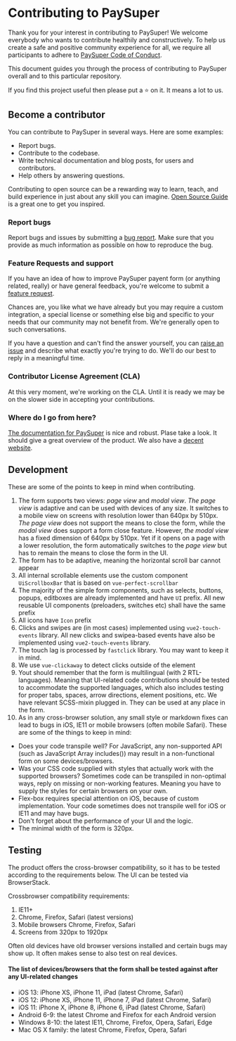 # Contributing to PaySuper

Thank you for your interest in contributing to PaySuper! We welcome everybody who wants to contribute healthily and constructively. To help us create a safe and positive community experience for all, we require all participants to adhere to [PaySuper Code of Conduct](https://github.com/paysuper/code-of-conduct/blob/master/README.md).

This document guides you through the process of contributing to PaySuper overall and to this particular repository.

If you find this project useful then please put a ⭐️ on it. It means a lot to us.

## Become a contributor

You can contribute to PaySuper in several ways. Here are some examples:

- Report bugs.
- Contribute to the codebase.
- Write technical documentation and blog posts, for users and contributors.
- Help others by answering questions.

Contributing to open source can be a rewarding way to learn, teach, and build experience in just about any skill you can imagine. [Open Source Guide](https://opensource.guide/how-to-contribute/) is a great one to get you inspired.

### Report bugs

Report bugs and issues by submitting a [bug report](../../issues/new?labels=type%3A+bug&template=1-bug_report.md). Make sure that you provide as much information as possible on how to reproduce the bug.

### Feature Requests and support

If you have an idea of how to improve PaySuper payent form (or anything related, really) or have general feedback, you're welcome to submit a [feature request](../../issues/new?labels=type%3A+feature+request&template=2-feature_request.md).

Chances are, you like what we have already but you may require a custom integration, a special license or something else big and specific to your needs that our community may not benefit from. We're generally open to such conversations.

If you have a question and can't find the answer yourself, you can [raise an issue](../../issues/new?assignees=&labels=&template=support-request.md&title=I+have+a+question+about+%3Cthis+and+that%3E+%5BSupport%5D) and describe what exactly you're trying to do. We'll do our best to reply in a meaningful time.

### Contributor License Agreement (CLA)

At this very moment, we're working on the CLA. Until it is ready we may be on the slower side in accepting your contributions.

### Where do I go from here?

[The documentation for PaySuper](https://docs.pay.super.com/) is nice and robust. Plase take a look. It should give a great overview of the product. We also have a [decent website](https://pay.super.com/). 

## Development
These are some of the points to keep in mind when contributing.

1. The form supports two views: *page view* and *modal view*.
*The page view* is adaptive and can be used with devices of any size. It switches to a mobile view on screens with resolution lower than 640px by 510px. *The page view* does not support the means to close the form, while the *modal view* does support a form close feature.  However, *the modal view* has a fixed dimension of 640px by 510px. Yet if it opens on a page with a lower resolution, the form automatically switches to the *page view* but has to remain the means to close the form in the UI.
2. The form has to be adaptive, meaning the horizontal scroll bar cannot appear
3. All internal scrollable elements use the custom component `UiScrollboxBar` that is based on  `vue-perfect-scrollbar`
4. The majority of the simple form components, such as selects, buttons, popups, editboxes are already implemented and have `UI` prefix. All new reusable UI components (preloaders, switches etc) shall have the same prefix
5. All icons have `Icon` prefix
6. Clicks and swipes are (in most cases) implemented using `vue2-touch-events` library. All new clicks and swipea-based events have also be implemented using `vue2-touch-events` library.
7. The touch lag is processed by `fastclick` library. You may want to keep it in mind.
8. We use `vue-clickaway` to detect clicks outside of the element  
9. Yout should remember that the form is multilingual (with 2 RTL-languages). Meaning that UI-related code contributions should be tested to accommodate the supported languages, which also includes testing for proper tabs, spaces, arrow directions, element positions, etc. We have relevant SCSS-mixin plugged in. They can be used at any place in the form.
10. As in any cross-browser solution, any small style or markdown fixes can lead to bugs in iOS, IE11 or mobile browsers (often mobile Safari). These are some of the things to keep in mind:
* Does your code transpile well? For JavaScript, any non-supported API (such as JavaScript Array includes()) may result in a non-functional form on some devices/browsers.
* Was your CSS code supplied with styles that actually work with the supported browsers? Sometimes code can be transpiled in non-optimal ways, reply on missing or non-working features. Meaning you have to supply the styles for certain browsers on your own.
* Flex-box requires special attention on iOS, because of custom implementation. Your code sometimes does not transpile well for iOS or IE11 and may have bugs.
* Don't forget about the performance of your UI and the logic.  
* The minimal width of the form is 320px.


## Testing

The product offers the cross-browser compatibility, so it has to be tested according to the requirements below. The UI can be tested via BrowserStack.

Crossbrowser compatibility requirements:
1. IE11+
2. Chrome, Firefox, Safari (latest versions)
3. Mobile browsers Chrome, Firefox, Safari
4. Screens from 320px to 1920px

Often old devices have old browser versions installed and certain bugs may show up. It often makes sense to also test on real devices.

#### The list of devices/browsers that the form shall be tested against after any UI-related changes
* iOS 13: iPhone XS, iPhone 11, iPad (latest Chrome, Safari)
* iOS 12: iPhone XS, iPhone 11, iPhone 7, iPad (latest Chrome, Safari)
* iOS 11: iPhone X, iPhone 8, iPhone 6, iPad (latest Chrome, Safari)
* Android 6-9: the latest Chrome and Firefox for each Android version
* Windows 8-10: the latest IE11, Chrome, Firefox, Opera, Safari, Edge 
* Mac OS X family: the latest Chrome, Firefox, Opera, Safari
